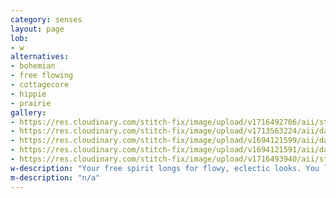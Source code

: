 ```yaml
---
category: senses
layout: page
lob:
- w
alternatives:
- bohemian
- free flowing
- cottagecore
- hippie
- prairie
gallery: 
- https://res.cloudinary.com/stitch-fix/image/upload/v1716492706/aii/style_shuffle/May_2024/2023-01-19_Set_A_W_OLD_V1_1x1.jpg
- https://res.cloudinary.com/stitch-fix/image/upload/v1713563224/aii/da_refresh/US_Womens_FixSummer24/2024-02-14_W_OLD_A15_00259_1x1.jpg
- https://res.cloudinary.com/stitch-fix/image/upload/v1694121599/aii/da_refresh/US_Womens_FixFall24/2023-06-21_OLD_W_A10_0082_1x1.jpg
- https://res.cloudinary.com/stitch-fix/image/upload/v1694121591/aii/da_refresh/US_Womens_FixFall24/2023-06-21_OLD_W_A08_0218_1x1.jpg
- https://res.cloudinary.com/stitch-fix/image/upload/v1716493940/aii/style_shuffle/May_2024/2024-04-15_W_OLD_R06_00126_1x1.jpg
w-description: "Your free spirit longs for flowy, eclectic looks. You love to layer prints and textures, and you’ve never met a dress you didn’t like. "
m-description: "n/a"
---
```


